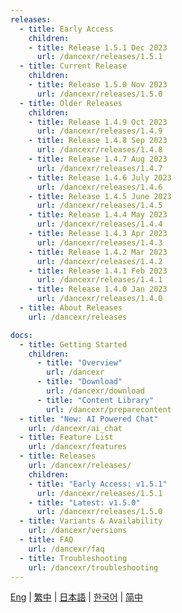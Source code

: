 ```yaml
---
releases:
  - title: Early Access
    children:
    - title: Release 1.5.1 Dec 2023
      url: /dancexr/releases/1.5.1
  - title: Current Release
    children:
    - title: Release 1.5.0 Nov 2023
      url: /dancexr/releases/1.5.0
  - title: Older Releases
    children:
    - title: Release 1.4.9 Oct 2023
      url: /dancexr/releases/1.4.9
    - title: Release 1.4.8 Sep 2023
      url: /dancexr/releases/1.4.8
    - title: Release 1.4.7 Aug 2023
      url: /dancexr/releases/1.4.7
    - title: Release 1.4.6 July 2023
      url: /dancexr/releases/1.4.6
    - title: Release 1.4.5 June 2023
      url: /dancexr/releases/1.4.5
    - title: Release 1.4.4 May 2023
      url: /dancexr/releases/1.4.4
    - title: Release 1.4.3 Apr 2023
      url: /dancexr/releases/1.4.3
    - title: Release 1.4.2 Mar 2023
      url: /dancexr/releases/1.4.2
    - title: Release 1.4.1 Feb 2023
      url: /dancexr/releases/1.4.1
    - title: Release 1.4.0 Jan 2023
      url: /dancexr/releases/1.4.0
  - title: About Releases
    url: /dancexr/releases

docs:
  - title: Getting Started
    children:
      - title: "Overview"
        url: /dancexr
      - title: "Download"
        url: /dancexr/download
      - title: "Content Library"
        url: /dancexr/preparecontent
  - title: "New: AI Powered Chat"
    url: /dancexr/ai_chat
  - title: Feature List
    url: /dancexr/features
  - title: Releases
    url: /dancexr/releases/
    children:
    - title: "Early Access: v1.5.1"
      url: /dancexr/releases/1.5.1
    - title: "Latest: v1.5.0"
      url: /dancexr/releases/1.5.0
  - title: Variants & Availability
    url: /dancexr/versions
  - title: FAQ
    url: /dancexr/faq
  - title: Troubleshooting
    url: /dancexr/troubleshooting  
---
```

[Eng](/dancexr/navigation) | [繁中](/tw/dancexr/navigation) | [日本語](/jp/dancexr/navigation) | [한국어](/kr/dancexr/navigation) | [简中](/zh/dancexr/navigation)
    